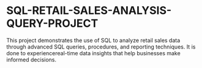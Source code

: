 # SQL-RETAIL-SALES-ANALYSIS-QUERY-PROJECT
This project demonstrates the use of SQL to analyze retail sales data through advanced SQL queries, procedures, and reporting techniques. It is done to experiencereal-time data insights that help businesses make informed decisions.
